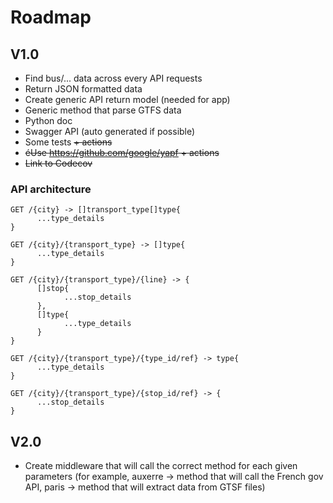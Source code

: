 # Roadmap

## V1.0

* Find bus/... data across every API requests
* Return JSON formatted data
* Create generic API return model (needed for app)
* Generic method that parse GTFS data
* Python doc
* Swagger API (auto generated if possible)
* Some tests ~~+ actions~~
* ~~éUse https://github.com/google/yapf + actions~~
* ~~Link to Codecov~~

### API architecture

```
GET /{city} -> []transport_type[]type{
      ...type_details
}

GET /{city}/{transport_type} -> []type{
      ...type_details
}

GET /{city}/{transport_type}/{line} -> {
      []stop{
            ...stop_details
      },
      []type{
            ...type_details
      }
}

GET /{city}/{transport_type}/{type_id/ref} -> type{
      ...type_details
}

GET /{city}/{transport_type}/{stop_id/ref} -> {
      ...stop_details
}
```

## V2.0

* Create middleware that will call the correct method for each given parameters (for example, auxerre -> method that will call the French gov API, paris -> method that will extract data from GTSF files)
